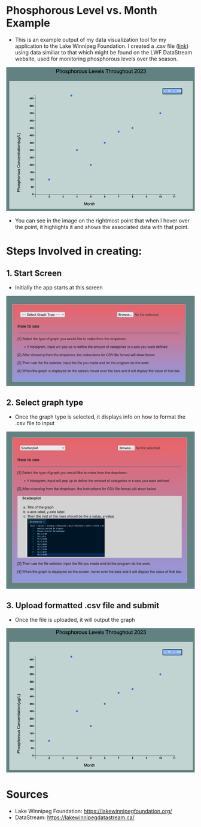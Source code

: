 # Phosphorous Level vs. Month Example
- This is an example output of my data visualization tool for my application to 
the Lake Winnipeg Foundation. I created a .csv file (<a href="https://github.com/B-Musick/graph-maker/blob/master/TEST_FILES/phosphorous_levels/scatterplot.csv">link</a>) using data similiar to that which might be
found on the LWF DataStream website, used for monitoring phosphorous levels over the season.

![](./images/phosphorous_graph.png "Phosphorous leves vs. month")

- You can see in the image on the rightmost point that when I hover over the point, 
it highlights it and shows the associated data with that point.

# Steps Involved in creating:

## 1. Start Screen
- Initially the app starts at this screen

![](./images/select_graph_type.png "Start Screen")

## 2. Select graph type 
- Once the graph type is selected, it displays info on how to format the .csv 
file to input

![](./images/input_file.png "Select graph type")

## 3. Upload formatted .csv file and submit
- Once the file is uploaded, it will output the graph

![](./images/phosphorous_graph.png "Phosphorous leves vs. month")

# Sources
- Lake Winnipeg Foundation: https://lakewinnipegfoundation.org/ 
- DataStream: https://lakewinnipegdatastream.ca/